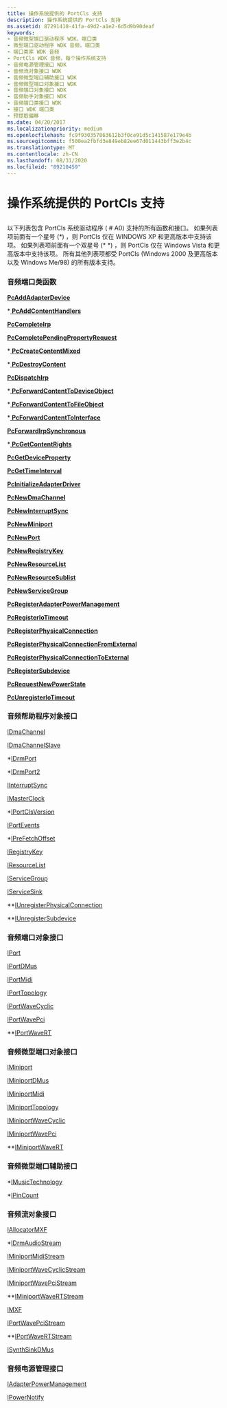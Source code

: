 ```yaml
---
title: 操作系统提供的 PortCls 支持
description: 操作系统提供的 PortCls 支持
ms.assetid: 87291410-41fa-49d2-a1e2-6d5d9b90deaf
keywords:
- 音频微型端口驱动程序 WDK，端口类
- 微型端口驱动程序 WDK 音频，端口类
- 端口类库 WDK 音频
- PortCls WDK 音频，每个操作系统支持
- 音频电源管理接口 WDK
- 音频流对象接口 WDK
- 音频微型端口辅助接口 WDK
- 音频微型端口对象接口 WDK
- 音频端口对象接口 WDK
- 音频助手对象接口 WDK
- 音频端口类接口 WDK
- 接口 WDK 端口类
- 预提取偏移
ms.date: 04/20/2017
ms.localizationpriority: medium
ms.openlocfilehash: fc9f930357863612b3f0ce91d5c141587e179e4b
ms.sourcegitcommit: f500ea2fbfd3e849eb82ee67d011443bff3e2b4c
ms.translationtype: MT
ms.contentlocale: zh-CN
ms.lasthandoff: 08/31/2020
ms.locfileid: "89210459"
---
```

# <a name="portcls-support-by-operating-system"></a>操作系统提供的 PortCls 支持


## <span id="portcls_support_by_operating_system"></span><span id="PORTCLS_SUPPORT_BY_OPERATING_SYSTEM"></span>


以下列表包含 PortCls 系统驱动程序 ( # A0) 支持的所有函数和接口。 如果列表项前面有一个星号 (\*) ，则 PortCls 仅在 WINDOWS XP 和更高版本中支持该项。 如果列表项前面有一个双星号 (\* \*) ，则 PortCls 仅在 Windows Vista 和更高版本中支持该项。 所有其他列表项都受 PortCls (Windows 2000 及更高版本以及 Windows Me/98) 的所有版本支持。

### <a name="span-idaudio_port_class_functionsspanspan-idaudio_port_class_functionsspanspan-idaudio_port_class_functionsspanaudio-port-class-functions"></a><span id="Audio_Port_Class_Functions"></span><span id="audio_port_class_functions"></span><span id="AUDIO_PORT_CLASS_FUNCTIONS"></span>音频端口类函数

[**PcAddAdapterDevice**](/windows-hardware/drivers/ddi/portcls/nf-portcls-pcaddadapterdevice)

\*[ **PcAddContentHandlers**](/windows-hardware/drivers/ddi/portcls/nf-portcls-pcaddcontenthandlers)

[**PcCompleteIrp**](/windows-hardware/drivers/ddi/portcls/nf-portcls-pccompleteirp)

[**PcCompletePendingPropertyRequest**](/windows-hardware/drivers/ddi/portcls/nf-portcls-pccompletependingpropertyrequest)

\*[ **PcCreateContentMixed**](/windows-hardware/drivers/ddi/portcls/nf-portcls-pccreatecontentmixed)

\*[ **PcDestroyContent**](/windows-hardware/drivers/ddi/portcls/nf-portcls-pcdestroycontent)

[**PcDispatchIrp**](/windows-hardware/drivers/ddi/portcls/nf-portcls-pcdispatchirp)

\*[ **PcForwardContentToDeviceObject**](/windows-hardware/drivers/ddi/portcls/nf-portcls-pcforwardcontenttodeviceobject)

\*[ **PcForwardContentToFileObject**](/windows-hardware/drivers/ddi/portcls/nf-portcls-pcforwardcontenttofileobject)

\*[ **PcForwardContentToInterface**](/windows-hardware/drivers/ddi/portcls/nf-portcls-pcforwardcontenttointerface)

[**PcForwardIrpSynchronous**](/windows-hardware/drivers/ddi/portcls/nf-portcls-pcforwardirpsynchronous)

\*[ **PcGetContentRights**](/windows-hardware/drivers/ddi/portcls/nf-portcls-pcgetcontentrights)

[**PcGetDeviceProperty**](/windows-hardware/drivers/ddi/portcls/nf-portcls-pcgetdeviceproperty)

[**PcGetTimeInterval**](/windows-hardware/drivers/ddi/portcls/nf-portcls-pcgettimeinterval)

[**PcInitializeAdapterDriver**](/windows-hardware/drivers/ddi/portcls/nf-portcls-pcinitializeadapterdriver)

[**PcNewDmaChannel**](/windows-hardware/drivers/ddi/portcls/nf-portcls-pcnewdmachannel)

[**PcNewInterruptSync**](/windows-hardware/drivers/ddi/portcls/nf-portcls-pcnewinterruptsync)

[**PcNewMiniport**](/windows-hardware/drivers/ddi/portcls/nf-portcls-pcnewminiport)

[**PcNewPort**](/windows-hardware/drivers/ddi/portcls/nf-portcls-pcnewport)

[**PcNewRegistryKey**](/windows-hardware/drivers/ddi/portcls/nf-portcls-pcnewregistrykey)

[**PcNewResourceList**](/windows-hardware/drivers/ddi/portcls/nf-portcls-pcnewresourcelist)

[**PcNewResourceSublist**](/windows-hardware/drivers/ddi/portcls/nf-portcls-pcnewresourcesublist)

[**PcNewServiceGroup**](/windows-hardware/drivers/ddi/portcls/nf-portcls-pcnewservicegroup)

[**PcRegisterAdapterPowerManagement**](/windows-hardware/drivers/ddi/portcls/nf-portcls-pcregisteradapterpowermanagement)

[**PcRegisterIoTimeout**](/windows-hardware/drivers/ddi/portcls/nf-portcls-pcregisteriotimeout)

[**PcRegisterPhysicalConnection**](/windows-hardware/drivers/ddi/portcls/nf-portcls-pcregisterphysicalconnection)

[**PcRegisterPhysicalConnectionFromExternal**](/windows-hardware/drivers/ddi/portcls/nf-portcls-pcregisterphysicalconnectionfromexternal)

[**PcRegisterPhysicalConnectionToExternal**](/windows-hardware/drivers/ddi/portcls/nf-portcls-pcregisterphysicalconnectiontoexternal)

[**PcRegisterSubdevice**](/windows-hardware/drivers/ddi/portcls/nf-portcls-pcregistersubdevice)

[**PcRequestNewPowerState**](/windows-hardware/drivers/ddi/portcls/nf-portcls-pcrequestnewpowerstate)

[**PcUnregisterIoTimeout**](/windows-hardware/drivers/ddi/portcls/nf-portcls-pcunregisteriotimeout)

### <a name="span-idaudio_helper_object_interfacesspanspan-idaudio_helper_object_interfacesspanspan-idaudio_helper_object_interfacesspanaudio-helper-object-interfaces"></a><span id="Audio_Helper_Object_Interfaces"></span><span id="audio_helper_object_interfaces"></span><span id="AUDIO_HELPER_OBJECT_INTERFACES"></span>音频帮助程序对象接口

[IDmaChannel](/windows-hardware/drivers/ddi/portcls/nn-portcls-idmachannel)

[IDmaChannelSlave](/windows-hardware/drivers/ddi/portcls/nn-portcls-idmachannelslave)

\*[IDrmPort](/windows-hardware/drivers/ddi/portcls/nn-portcls-idrmport)

\*[IDrmPort2](/windows-hardware/drivers/ddi/portcls/nn-portcls-idrmport2)

[IInterruptSync](/windows-hardware/drivers/ddi/portcls/nn-portcls-iinterruptsync)

[IMasterClock](/windows-hardware/drivers/ddi/dmusicks/nn-dmusicks-imasterclock)

\*[IPortClsVersion](/windows-hardware/drivers/ddi/portcls/nn-portcls-iportclsversion)

[IPortEvents](/windows-hardware/drivers/ddi/portcls/nn-portcls-iportevents)

\*[IPreFetchOffset](/windows-hardware/drivers/ddi/portcls/nn-portcls-iprefetchoffset)

[IRegistryKey](/windows-hardware/drivers/ddi/portcls/nn-portcls-iregistrykey)

[IResourceList](/windows-hardware/drivers/ddi/portcls/nn-portcls-iresourcelist)

[IServiceGroup](/windows-hardware/drivers/ddi/portcls/nn-portcls-iservicegroup)

[IServiceSink](/windows-hardware/drivers/ddi/portcls/nn-portcls-iservicesink)

\*\*[IUnregisterPhysicalConnection](/windows-hardware/drivers/ddi/portcls/nn-portcls-iunregisterphysicalconnection)

\*\*[IUnregisterSubdevice](/windows-hardware/drivers/ddi/portcls/nn-portcls-iunregistersubdevice)

### <a name="span-idaudio_port_object_interfacesspanspan-idaudio_port_object_interfacesspanspan-idaudio_port_object_interfacesspanaudio-port-object-interfaces"></a><span id="Audio_Port_Object_Interfaces"></span><span id="audio_port_object_interfaces"></span><span id="AUDIO_PORT_OBJECT_INTERFACES"></span>音频端口对象接口

[IPort](/windows-hardware/drivers/ddi/portcls/nn-portcls-iport)

[IPortDMus](/windows-hardware/drivers/ddi/dmusicks/nn-dmusicks-iportdmus)

[IPortMidi](/windows-hardware/drivers/ddi/portcls/nn-portcls-iportmidi)

[IPortTopology](/windows-hardware/drivers/ddi/portcls/nn-portcls-iporttopology)

[IPortWaveCyclic](/windows-hardware/drivers/ddi/portcls/nn-portcls-iportwavecyclic)

[IPortWavePci](/previous-versions/windows/hardware/drivers/ff536905(v=vs.85))

\*\*[IPortWaveRT](/windows-hardware/drivers/ddi/portcls/nn-portcls-iportwavert)

### <a name="span-idaudio_miniport_object_interfacesspanspan-idaudio_miniport_object_interfacesspanspan-idaudio_miniport_object_interfacesspanaudio-miniport-object-interfaces"></a><span id="Audio_Miniport_Object_Interfaces"></span><span id="audio_miniport_object_interfaces"></span><span id="AUDIO_MINIPORT_OBJECT_INTERFACES"></span>音频微型端口对象接口

[IMiniport](/windows-hardware/drivers/ddi/portcls/nn-portcls-iminiport)

[IMiniportDMus](/windows-hardware/drivers/ddi/dmusicks/nn-dmusicks-iminiportdmus)

[IMiniportMidi](/windows-hardware/drivers/ddi/portcls/nn-portcls-iminiportmidi)

[IMiniportTopology](/windows-hardware/drivers/ddi/portcls/nn-portcls-iminiporttopology)

[IMiniportWaveCyclic](/windows-hardware/drivers/ddi/portcls/nn-portcls-iminiportwavecyclic)

[IMiniportWavePci](/windows-hardware/drivers/ddi/portcls/nn-portcls-iminiportwavepci)

\*\*[IMiniportWaveRT](/windows-hardware/drivers/ddi/portcls/nn-portcls-iminiportwavert)

### <a name="span-idaudio_miniport_auxiliary_interfacesspanspan-idaudio_miniport_auxiliary_interfacesspanspan-idaudio_miniport_auxiliary_interfacesspanaudio-miniport-auxiliary-interfaces"></a><span id="Audio_Miniport_Auxiliary_Interfaces"></span><span id="audio_miniport_auxiliary_interfaces"></span><span id="AUDIO_MINIPORT_AUXILIARY_INTERFACES"></span>音频微型端口辅助接口

\*[IMusicTechnology](/windows-hardware/drivers/ddi/portcls/nn-portcls-imusictechnology)

\*[IPinCount](/windows-hardware/drivers/ddi/portcls/nn-portcls-ipincount)

### <a name="span-idaudio_stream_object_interfacesspanspan-idaudio_stream_object_interfacesspanspan-idaudio_stream_object_interfacesspanaudio-stream-object-interfaces"></a><span id="Audio_Stream_Object_Interfaces"></span><span id="audio_stream_object_interfaces"></span><span id="AUDIO_STREAM_OBJECT_INTERFACES"></span>音频流对象接口

[IAllocatorMXF](/windows-hardware/drivers/ddi/dmusicks/nn-dmusicks-iallocatormxf)

\*[IDrmAudioStream](/windows-hardware/drivers/ddi/drmk/nn-drmk-idrmaudiostream)

[IMiniportMidiStream](/windows-hardware/drivers/ddi/portcls/nn-portcls-iminiportmidistream)

[IMiniportWaveCyclicStream](/windows-hardware/drivers/ddi/portcls/nn-portcls-iminiportwavecyclicstream)

[IMiniportWavePciStream](/windows-hardware/drivers/ddi/portcls/nn-portcls-iminiportwavepcistream)

\*\*[IMiniportWaveRTStream](/windows-hardware/drivers/ddi/portcls/nn-portcls-iminiportwavertstream)

[IMXF](/windows-hardware/drivers/ddi/dmusicks/nn-dmusicks-imxf)

[IPortWavePciStream](/windows-hardware/drivers/ddi/portcls/nn-portcls-iportwavepcistream)

\*\*[IPortWaveRTStream](/windows-hardware/drivers/ddi/portcls/nn-portcls-iportwavertstream)

[ISynthSinkDMus](/windows-hardware/drivers/ddi/dmusicks/nn-dmusicks-isynthsinkdmus)

### <a name="span-idaudio_power_management_interfacesspanspan-idaudio_power_management_interfacesspanspan-idaudio_power_management_interfacesspanaudio-power-management-interfaces"></a><span id="Audio_Power_Management_Interfaces"></span><span id="audio_power_management_interfaces"></span><span id="AUDIO_POWER_MANAGEMENT_INTERFACES"></span>音频电源管理接口

[IAdapterPowerManagement](/windows-hardware/drivers/ddi/portcls/nn-portcls-iadapterpowermanagement)

[IPowerNotify](/windows-hardware/drivers/ddi/portcls/nn-portcls-ipowernotify)

 

